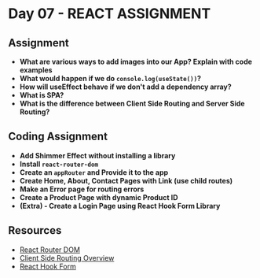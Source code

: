 # Day 07 - REACT ASSIGNMENT

## Assignment

- **What are various ways to add images into our App? Explain with code examples**
- **What would happen if we do `console.log(useState())`?**
- **How will useEffect behave if we don't add a dependency array?**
- **What is SPA?**
- **What is the difference between Client Side Routing and Server Side Routing?**

## Coding Assignment

- **Add Shimmer Effect without installing a library**
- **Install `react-router-dom`**
- **Create an `appRouter` and Provide it to the app**
- **Create Home, About, Contact Pages with Link (use child routes)**
- **Make an Error page for routing errors**
- **Create a Product Page with dynamic Product ID**
- **(Extra) - Create a Login Page using React Hook Form Library**

## Resources

- [React Router DOM](https://reactrouter.com/en/main)
- [Client Side Routing Overview](https://reactrouter.com/en/main/start/overview)
- [React Hook Form](https://react-hook-form.com/)
